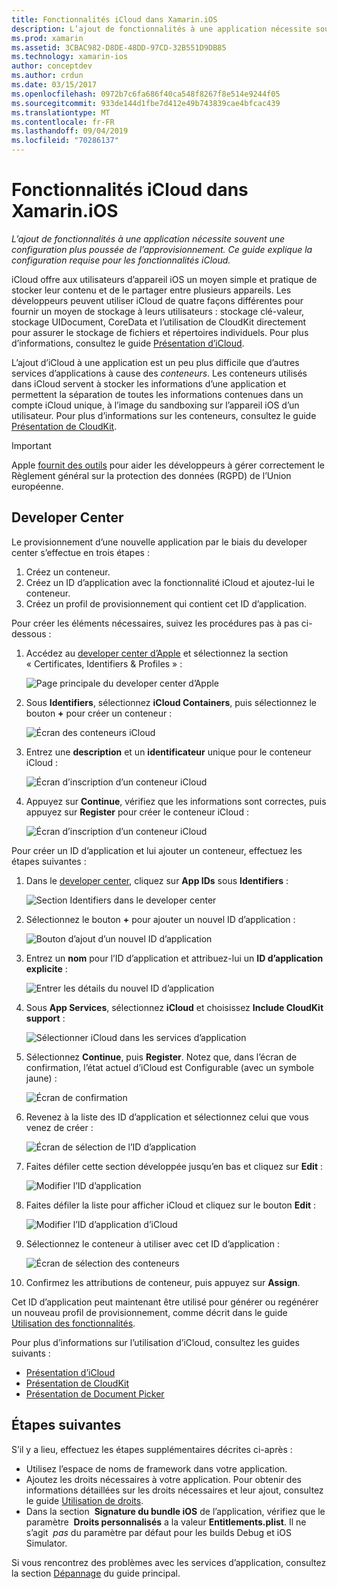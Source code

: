 ```yaml
---
title: Fonctionnalités iCloud dans Xamarin.iOS
description: L’ajout de fonctionnalités à une application nécessite souvent une configuration supplémentaire du provisionnement. Ce guide explique la configuration requise pour les fonctionnalités iCloud.
ms.prod: xamarin
ms.assetid: 3CBAC982-D8DE-48DD-97CD-32B551D9DB85
ms.technology: xamarin-ios
author: conceptdev
ms.author: crdun
ms.date: 03/15/2017
ms.openlocfilehash: 0972b7c6fa686f40ca548f8267f8e514e9244f05
ms.sourcegitcommit: 933de144d1fbe7d412e49b743839cae4bfcac439
ms.translationtype: MT
ms.contentlocale: fr-FR
ms.lasthandoff: 09/04/2019
ms.locfileid: "70286137"
---
```

# <a name="icloud-capabilities-in-xamarinios"></a>Fonctionnalités iCloud dans Xamarin.iOS

_L’ajout de fonctionnalités à une application nécessite souvent une configuration plus poussée de l’approvisionnement. Ce guide explique la configuration requise pour les fonctionnalités iCloud._

iCloud offre aux utilisateurs d’appareil iOS un moyen simple et pratique de stocker leur contenu et de le partager entre plusieurs appareils. Les développeurs peuvent utiliser iCloud de quatre façons différentes pour fournir un moyen de stockage à leurs utilisateurs : stockage clé-valeur, stockage UIDocument, CoreData et l’utilisation de CloudKit directement pour assurer le stockage de fichiers et répertoires individuels. Pour plus d’informations, consultez le guide [Présentation d’iCloud](~/ios/data-cloud/introduction-to-icloud.md).

L’ajout d’iCloud à une application est un peu plus difficile que d’autres services d’applications à cause des _conteneurs_. Les conteneurs utilisés dans iCloud servent à stocker les informations d’une application et permettent la séparation de toutes les informations contenues dans un compte iCloud unique, à l’image du sandboxing sur l’appareil iOS d’un utilisateur. Pour plus d’informations sur les conteneurs, consultez le guide [Présentation de CloudKit](~/ios/data-cloud/intro-to-cloudkit.md).

> [!IMPORTANT]
> Apple [fournit des outils](https://developer.apple.com/support/allowing-users-to-manage-data/) pour aider les développeurs à gérer correctement le Règlement général sur la protection des données (RGPD) de l’Union européenne.

<a name="icloud-developer-center" />

## <a name="developer-center"></a>Developer Center

Le provisionnement d’une nouvelle application par le biais du developer center s’effectue en trois étapes :

1. Créez un conteneur.
2. Créez un ID d’application avec la fonctionnalité iCloud et ajoutez-lui le conteneur.
3. Créez un profil de provisionnement qui contient cet ID d’application.

Pour créer les éléments nécessaires, suivez les procédures pas à pas ci-dessous :

1. Accédez au [developer center d’Apple](https://developer.apple.com/account/) et sélectionnez la section « Certificates, Identifiers & Profiles » : 
    
     ![Page principale du developer center d’Apple](icloud-capabilities-images/image22.png)

2. Sous **Identifiers**, sélectionnez **iCloud Containers**, puis sélectionnez le bouton **+** pour créer un conteneur :  
    
    ![Écran des conteneurs iCloud](icloud-capabilities-images/image23.png)

3. Entrez une **description** et un **identificateur** unique pour le conteneur iCloud : 
    
    ![Écran d’inscription d’un conteneur iCloud](icloud-capabilities-images/image24.png)

4. Appuyez sur **Continue**, vérifiez que les informations sont correctes, puis appuyez sur **Register** pour créer le conteneur iCloud :  
    
    ![Écran d’inscription d’un conteneur iCloud](icloud-capabilities-images/image25.png)

Pour créer un ID d’application et lui ajouter un conteneur, effectuez les étapes suivantes :

1. Dans le [developer center](https://developer.apple.com/account/), cliquez sur **App IDs** sous **Identifiers** : 
    
    ![Section Identifiers dans le developer center](icloud-capabilities-images/image26.png)

2. Sélectionnez le bouton **+** pour ajouter un nouvel ID d’application : 
    
    ![Bouton d’ajout d’un nouvel ID d’application](icloud-capabilities-images/image27.png)

3. Entrez un **nom** pour l’ID d’application et attribuez-lui un **ID d’application explicite** :
    
    ![Entrer les détails du nouvel ID d’application](icloud-capabilities-images/image28.png)

4. Sous **App Services**, sélectionnez **iCloud** et choisissez **Include CloudKit support** :
    
    ![Sélectionner iCloud dans les services d’application](icloud-capabilities-images/image29.png)

5. Sélectionnez **Continue**, puis **Register**. Notez que, dans l’écran de confirmation, l’état actuel d’iCloud est Configurable (avec un symbole jaune) :   
    
    ![Écran de confirmation](icloud-capabilities-images/image30.png)

6. Revenez à la liste des ID d’application et sélectionnez celui que vous venez de créer : 
    
    ![Écran de sélection de l’ID d’application](icloud-capabilities-images/image31.png)

7. Faites défiler cette section développée jusqu’en bas et cliquez sur **Edit** :
    
    ![Modifier l’ID d’application](icloud-capabilities-images/image32.png)

8. Faites défiler la liste pour afficher iCloud et cliquez sur le bouton **Edit** :  
    
    ![Modifier l’ID d’application d’iCloud](icloud-capabilities-images/image33.png)

9. Sélectionnez le conteneur à utiliser avec cet ID d’application :  
    
    ![Écran de sélection des conteneurs](icloud-capabilities-images/image34.png)

10. Confirmez les attributions de conteneur, puis appuyez sur **Assign**.
 
Cet ID d’application peut maintenant être utilisé pour générer ou regénérer un nouveau profil de provisionnement, comme décrit dans le guide [Utilisation des fonctionnalités](~/ios/deploy-test/provisioning/capabilities/index.md). 

Pour plus d’informations sur l’utilisation d’iCloud, consultez les guides suivants :

* [Présentation d’iCloud](~/ios/data-cloud/introduction-to-icloud.md)
* [Présentation de CloudKit](~/ios/data-cloud/intro-to-cloudkit.md)
* [Présentation de Document Picker](~/ios/platform/document-picker.md)

## <a name="next-steps"></a>Étapes suivantes
 
S’il y a lieu, effectuez les étapes supplémentaires décrites ci-après :

* Utilisez l’espace de noms de framework dans votre application.
* Ajoutez les droits nécessaires à votre application. Pour obtenir des informations détaillées sur les droits nécessaires et leur ajout, consultez le guide [Utilisation de droits](~/ios/deploy-test/provisioning/entitlements.md).
* Dans la section  **Signature du bundle iOS** de l’application, vérifiez que le paramètre  **Droits personnalisés** a la valeur **Entitlements.plist**. Il ne s’agit  _pas_ du paramètre par défaut pour les builds Debug et iOS Simulator.

Si vous rencontrez des problèmes avec les services d’application, consultez la section [Dépannage](~/ios/deploy-test/provisioning/capabilities/index.md) du guide principal.
